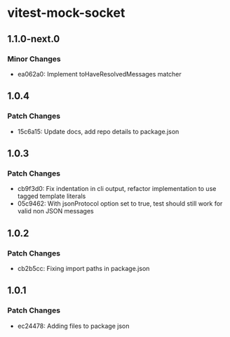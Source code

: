 # vitest-mock-socket

## 1.1.0-next.0

### Minor Changes

- ea062a0: Implement toHaveResolvedMessages matcher

## 1.0.4

### Patch Changes

- 15c6a15: Update docs, add repo details to package.json

## 1.0.3

### Patch Changes

- cb9f3d0: Fix indentation in cli output, refactor implementation to use tagged template literals
- 05c9462: With jsonProtocol option set to true, test should still work for valid non JSON messages

## 1.0.2

### Patch Changes

- cb2b5cc: Fixing import paths in package.json

## 1.0.1

### Patch Changes

- ec24478: Adding files to package json
